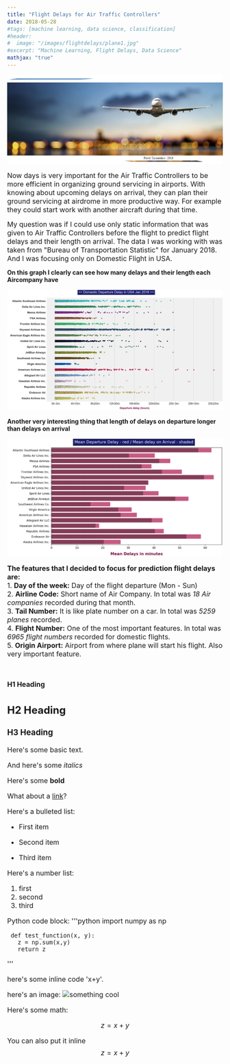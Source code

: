 ```yaml
---
title: "Flight Delays for Air Traffic Controllers"
date: 2018-05-28
#tags: [machine learning, data science, classification]
#header:
#  image: "/images/flightdelays/plane1.jpg"
#excerpt: "Machine Learning, Flight Delays, Data Science"
mathjax: "true"
---
```

<img src="/images/flightdelays/plane.jpg">

<font size="3">Now days is very important for the Air Traffic Controllers to be more efficient in organizing ground servicing in airports. With knowing about upcoming delays on arrival, they can plan their ground servicing at airdrome in more productive way. For example they could start work with another aircraft during that time.</font>
<p>
<p>
<font size="3">My question was if I could use only static information that was given to Air Traffic Controllers before the flight to predict flight delays and their length on arrival. The data I was working with was taken from "Bureau of Transportation Statistic" for January 2018. And I was focusing only on Domestic Flight in USA.</font>
<p>
<p>
<b>On this graph I clearly can see how many delays and their length each Aircompany have</b>
<p>
<img src="/images/flightdelays/del1.png">
<p>
<p>
<b>Another very interesting thing that length of delays on departure longer than delays on arrival</b>
<p>
<img src="/images/flightdelays/del2.png">
<p>
<font size="3"><b>The features that I decided to focus for prediction flight delays are:</b>
<br>
<font size="3">1. <b>Day of the week:</b> Day of the flight departure (Mon - Sun)
<br>
<font size="3">2. <b>Airline Code:</b> Short name of Air Company. In total was <i>18 Air companies</i> recorded during that month.
<br>
<font size="3">3. <b>Tail Number:</b> It is like plate number on a car. In total was <i>5259 planes</i> recorded.
<br>
<font size="3">4. <b>Flight Number:</b> One of the most important features. In total was <i>6965 flight numbers</i> recorded for domestic flights.
<br>
<font size="3">5. <b>Origin Airport:</b> Airport from where plane will start his flight. Also very important feature.
<br>




# H1 Heading

## H2 Heading

### H3 Heading

Here's some basic text.

And here's some *italics*

Here's some **bold**

What about a [link](https://github.com/PTarasenko)?


Here's a bulleted list:
* First item
+ Second item
- Third item


Here's a number list:

1. first
2. second
3. third

Python code block:
'''python
     import numpy as np

     def test_function(x, y):
       z = np.sum(x,y)
       return z
'''

here's some inline code 'x+y'.

here's an image:
<img scr="123.jpg" alt="something cool">

Here's some math:

$$z=x+y$$

You can also put it inline $$z=x+y$$